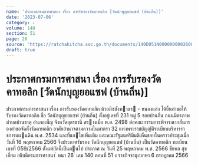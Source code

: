 ```yaml
---
name: 'ประกาศกรมการศาสนา เรื่อง การรับรองวัดคาทอลิก [วัดนักบุญยอแซฟ (บ้านถิ่น)]'
date: '2023-07-06'
category: ง
volume: 140
section: 51
page: 26
source: 'https://ratchakitcha.soc.go.th/documents/140D051N0000000002600.pdf'
draft: true
---
```


# ประกาศกรมการศาสนา เรื่อง การรับรองวัดคาทอลิก [วัดนักบุญยอแซฟ (บ้านถิ่น)]

ประกาศกรมการศาสนา เรื่อง การรับรองวัดคาทอลิก ด้วยมิซซังทาแร - หนองแสง ได้ยื่นคําขอให้รับรองวัดคาทอลิก ชื่อ วัดนักบุญยอแซฟ (บ้านถิ่น) ตั้งอยู่เลขที่ 231 หมู่ 5 ซอยบ้านถิ่น ถนนมิตรภาพ ตําบลบ้านธาตุ อําเภอเพ็ญ จังหวัดอุดรธานี สรางเมื่อ พ.ศ. 2498 ต่อคณะกรรมการพิจารณากลั่นกรองคําขอจัดตั้งวัดคาทอลิก อาศัยอํานาจตามความในมาตรา 32 แห่งพระราชบัญญัติระเบียบบริหารราชการแผนดิน พ.ศ. 2534 และที่แกไขเพิ่มเติม และคณะรัฐมนตรีมีมติเห็นชอบในคราวประชุมเมื่อวันที่ 16 พฤษภาคม 2566 จึงประกาศรับรอง วัดนักบุญยอแซฟ (บ้านถิ่น) เป็นวัดคาทอลิก ทะเบียนเลขที่ 059/2566 ตั้งแต่บัดนี้เป็นตนไป ประกาศ ณ วันที่ 25 พฤษภาคม พ.ศ. 2566 ชัยพล สุขเอี่ยม อธิบดีกรมการศาสนา ้ หนา 26 ่ เลม 140 ตอนที่ 51 ง ราชกิจจานุเบกษา 6 กรกฎาคม 2566
